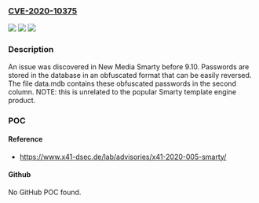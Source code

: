 ### [CVE-2020-10375](https://cve.mitre.org/cgi-bin/cvename.cgi?name=CVE-2020-10375)
![](https://img.shields.io/static/v1?label=Product&message=n%2Fa&color=blue)
![](https://img.shields.io/static/v1?label=Version&message=n%2Fa&color=blue)
![](https://img.shields.io/static/v1?label=Vulnerability&message=n%2Fa&color=brighgreen)

### Description

An issue was discovered in New Media Smarty before 9.10. Passwords are stored in the database in an obfuscated format that can be easily reversed. The file data.mdb contains these obfuscated passwords in the second column. NOTE: this is unrelated to the popular Smarty template engine product.

### POC

#### Reference
- https://www.x41-dsec.de/lab/advisories/x41-2020-005-smarty/

#### Github
No GitHub POC found.

